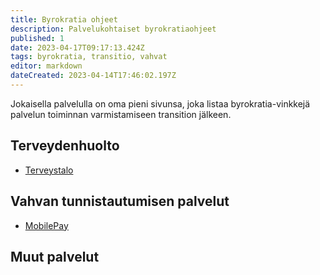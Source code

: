```yaml
---
title: Byrokratia ohjeet
description: Palvelukohtaiset byrokratiaohjeet
published: 1
date: 2023-04-17T09:17:13.424Z
tags: byrokratia, transitio, vahvat
editor: markdown
dateCreated: 2023-04-14T17:46:02.197Z
---
```


Jokaisella palvelulla on oma pieni sivunsa, joka listaa byrokratia-vinkkejä palvelun toiminnan varmistamiseen transition jälkeen.

## Terveydenhuolto
- [Terveystalo](/byrokratia/terveydenhuolto/terveystalo)

## Vahvan tunnistautumisen palvelut
- [MobilePay](/byrokratia/vahvat/mobilepay)

## Muut palvelut